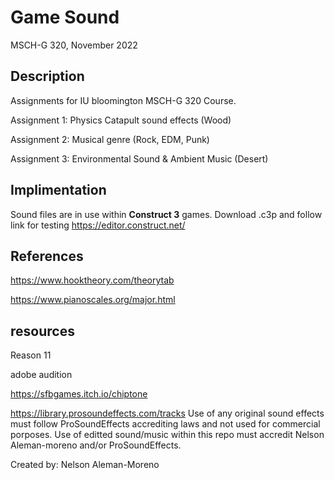 # Game Sound
MSCH-G 320, November 2022


## Description
Assignments for IU bloomington MSCH-G 320 Course.

Assignment 1: Physics Catapult sound effects (Wood)

Assignment 2: Musical genre (Rock, EDM, Punk)

Assignment 3: Environmental Sound & Ambient Music (Desert)


## Implimentation
Sound files are in use within **Construct 3** games. Download .c3p and follow link for testing
https://editor.construct.net/

## References

https://www.hooktheory.com/theorytab

https://www.pianoscales.org/major.html

## resources

Reason 11

adobe audition 

https://sfbgames.itch.io/chiptone

https://library.prosoundeffects.com/tracks
Use of any original sound effects must follow ProSoundEffects accrediting laws and not used for commercial porposes.
Use of editted sound/music within this repo must accredit Nelson Aleman-moreno and/or ProSoundEffects.


Created by: Nelson Aleman-Moreno
